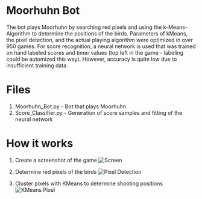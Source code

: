 # Moorhuhn Bot
The bot plays Moorhuhn by searching red pixels and using the k-Means-Algorithm to determine the positions of the birds. Parameters of kMeans, the pixel detection, and the actual playing algorithm were optimized in over 950 games. For score recognition, a neural network is used that was trained on hand labeled scores and timer values (top left in the game - labeling could be automized this way). However, accuracy is quite low due to insufficient training data.

# Files
1. Moorhuhn_Bot.py - Bot that plays Moorhuhn
2. Score_Classifier.py - Generation of score samples and fitting of the neural network

# How it works
1. Create a screenshot of the game
![Screen](https://github.com/Lucas749/Moorhuhn-Autoclicker/blob/master/README%20Pictures/Moorhuhn%20Screen.JPG)

2. Determine red pixels of the birds
![Pixel Detection](https://github.com/Lucas749/Moorhuhn-Autoclicker/blob/master/README%20Pictures/Pixel%20Detection.png)

3. Cluster pixels with KMeans to determine shooting positions
![KMeans Pixel](https://github.com/Lucas749/Moorhuhn-Autoclicker/blob/master/README%20Pictures/Pixel%20KMeans.png)


